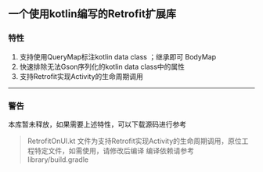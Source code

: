 ## 一个使用kotlin编写的Retrofit扩展库

### 特性
1. 支持使用QueryMap标注kotlin data class ；继承即可 BodyMap
2. 快速排除无法Gson序列化的kotlin data class中的属性
3. 支持Retrofit实现Activity的生命周期调用
  
------
### 警告
本库暂未释放，如果需要上述特性，可以下载源码进行参考
> RetrofitOnUI.kt 文件为支持Retrofit实现Activity的生命周期调用，原位工程特定文件，如需使用，请修改后编译
> 编译依赖请参考 library/build.gradle

